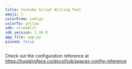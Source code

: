 ```yaml
---
title: Youtube Script Writing Tool
emoji: 🏃
colorFrom: indigo
colorTo: yellow
sdk: streamlit
sdk_version: 1.39.0
app_file: app.py
pinned: false
---
```


Check out the configuration reference at https://huggingface.co/docs/hub/spaces-config-reference
